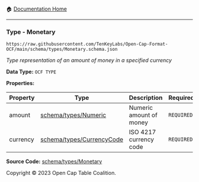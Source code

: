 :house: [Documentation Home](../../../README.md)

---

### Type - Monetary

`https://raw.githubusercontent.com/TenKeyLabs/Open-Cap-Format-OCF/main/schema/types/Monetary.schema.json`

_Type representation of an amount of money in a specified currency_

**Data Type:** `OCF TYPE`

**Properties:**

| Property | Type                                           | Description             | Required   |
| -------- | ---------------------------------------------- | ----------------------- | ---------- |
| amount   | [schema/types/Numeric](./Numeric.md)           | Numeric amount of money | `REQUIRED` |
| currency | [schema/types/CurrencyCode](./CurrencyCode.md) | ISO 4217 currency code  | `REQUIRED` |

**Source Code:** [schema/types/Monetary](../../../../schema/types/Monetary.schema.json)

Copyright © 2023 Open Cap Table Coalition.
